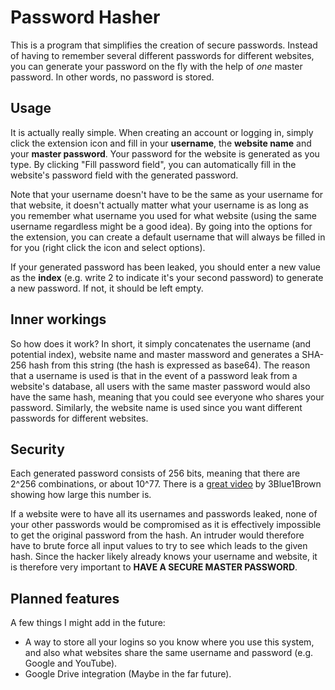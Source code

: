 # Password Hasher

This is a program that simplifies the creation of secure passwords. Instead of having to remember several different passwords for different websites, you can generate your password on the fly with the help of *one* master password. In other words, no password is stored.

## Usage

It is actually really simple. When creating an account or logging in, simply click the extension icon and fill in your **username**, the **website name** and your **master password**. Your password for the website is generated as you type. By clicking "Fill password field", you can automatically fill in the website's password field with the generated password.

Note that your username doesn't have to be the same as your username for that website, it doesn't actually matter what your username is as long as you remember what username you used for what website (using the same username regardless might be a good idea). By going into the options for the extension, you can create a default username that will always be filled in for you (right click the icon and select options).

If your generated password has been leaked, you should enter a new value as the **index** (e.g. write 2 to indicate it's your second password) to generate a new password. If not, it should be left empty.

## Inner workings

So how does it work? In short, it simply concatenates the username (and potential index), website name and master massword and generates a SHA-256 hash from this string (the hash is expressed as base64). The reason that a username is used is that in the event of a password leak from a website's database, all users with the same master password would also have the same hash, meaning that you could see everyone who shares your password. Similarly, the website name is used since you want different passwords for different websites.

## Security

Each generated password consists of 256 bits, meaning that there are 2^256 combinations, or about 10^77. There is a [great video](https://www.youtube.com/watch?v=S9JGmA5_unY) by 3Blue1Brown showing how large this number is.

If a website were to have all its usernames and passwords leaked, none of your other passwords would be compromised as it is effectively impossible to get the original password from the hash. An intruder would therefore have to brute force all input values to try to see which leads to the given hash. Since the hacker likely already knows your username and website, it is therefore very important to **HAVE A SECURE MASTER PASSWORD**.

## Planned features

A few things I might add in the future:

* A way to store all your logins so you know where you use this system, and also what websites share the same username and password (e.g. Google and YouTube).
* Google Drive integration (Maybe in the far future).
